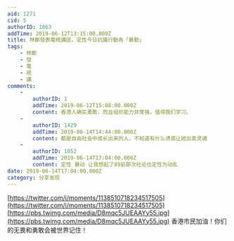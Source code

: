 ```yaml
---
aid: 1271
cid: 5
authorID: 1863
addTime: 2019-06-12T13:15:00.000Z
title: 林鄭發表電視講話，定性今日抗議行動為「暴動」
tags:
    - 林鄭
    - 發
    - 電
    - 視
    - 講
comments:
    -
        authorID: 1
        addTime: 2019-06-12T15:08:00.000Z
        content: 香港人确实勇敢，而且组织能力非常强，值得我们学习。
    -
        authorID: 1429
        addTime: 2019-06-14T14:44:00.000Z
        content: 都是自由社会中成长出来的人，不知道有什么诱惑让她出卖灵魂
    -
        authorID: 1052
        addTime: 2019-06-14T17:04:00.000Z
        content: 定性 暴动 让我想起了89前那次社论也定性为动乱
date: 2019-06-14T17:04:00.000Z
category: 分享发现
---
```


[https://twitter.com/i/moments/1138510718234517505](https://twitter.com/i/moments/1138510718234517505) [https://pbs.twimg.com/media/D8mqc5JUEAAYy55.jpg](https://pbs.twimg.com/media/D8mqc5JUEAAYy55.jpg) 香港市民加油！你们的无畏和勇敢会被世界记住！
